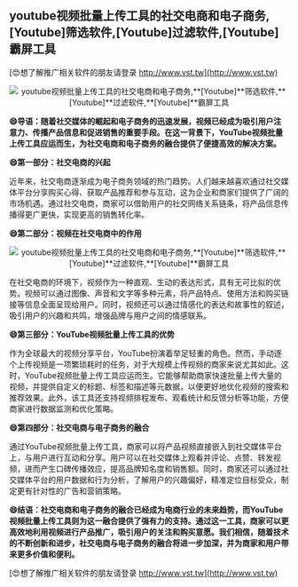## **youtube视频批量上传工具的社交电商和电子商务,**[Youtube]**筛选软件,**[Youtube]**过滤软件,**[Youtube]**霸屏工具**

[😍想了解推广相关软件的朋友请登录 http://www.vst.tw](http://www.vst.tw)

 <center><img src="https://vst.tw/MP4/tuiguang/png/6.png" alt="youtube视频批量上传工具的社交电商和电子商务,**[Youtube]**筛选软件,**[Youtube]**过滤软件,**[Youtube]**霸屏工具"></center>

**😄导语：随着社交媒体的崛起和电子商务的迅速发展，视频已经成为吸引用户注意力、传播产品信息和促进销售的重要手段。在这一背景下，YouTube视频批量上传工具应运而生，为社交电商和电子商务的融合提供了便捷高效的解决方案。**

**😄第一部分：社交电商的兴起**

近年来，社交电商逐渐成为电子商务领域的热门趋势。人们越来越喜欢通过社交媒体平台分享购买心得、获取产品推荐和参与互动，这为企业和商家们提供了广阔的市场机遇。通过社交电商，商家可以借助用户的社交网络关系链条，将产品信息传播得更广更快，实现更高的销售转化率。

**😄第二部分：视频在社交电商中的作用**

 <center><img src="https://vst.tw/MP4/tuiguang/png/7.png" alt="youtube视频批量上传工具的社交电商和电子商务,**[Youtube]**筛选软件,**[Youtube]**过滤软件,**[Youtube]**霸屏工具"></center>

在社交电商的环境下，视频作为一种直观、生动的表达形式，具有无可比拟的优势。视频可以通过图像、声音和文字等多种元素，将产品特点、使用方法和购买链接等信息全面呈现给用户。同时，视频还可以通过情感化的表达和故事性的叙述，吸引用户的兴趣和共鸣，增强品牌与用户之间的情感联系。

**😄第三部分：YouTube视频批量上传工具的优势**

作为全球最大的视频分享平台，YouTube扮演着举足轻重的角色。然而，手动逐个上传视频是一项繁琐耗时的任务，对于大规模上传视频的商家来说尤其如此。这时，YouTube视频批量上传工具应运而生。它能够帮助商家快速批量上传大量的视频，并提供自定义的标题、标签和描述等元数据，以便更好地优化视频的搜索和推荐效果。此外，该工具还支持视频排程发布、观看统计和反馈分析等功能，方便商家进行数据监测和优化策略。

**😄第四部分：社交电商与电子商务的融合**

通过YouTube视频批量上传工具，商家可以将产品视频直接嵌入到社交媒体平台上，与用户进行互动和分享。用户可以在社交媒体上观看并评论、点赞、转发视频，进而产生口碑传播效应，提高品牌知名度和销售额。同时，商家还可以通过社交媒体平台的用户数据和行为分析，了解用户的兴趣偏好，精准定位目标受众，制定更有针对性的广告和营销策略。

**😄结语：社交电商和电子商务的融合已经成为电商行业的未来趋势，而YouTube视频批量上传工具则为这一融合提供了强有力的支持。通过这一工具，商家可以更高效地利用视频进行产品推广，吸引用户的关注和购买意愿。我们相信，随着技术的不断创新和进步，社交电商与电子商务的融合将进一步加深，并为商家和用户带来更多价值和便利。**

[😍想了解推广相关软件的朋友请登录 http://www.vst.tw](http://www.vst.tw)



